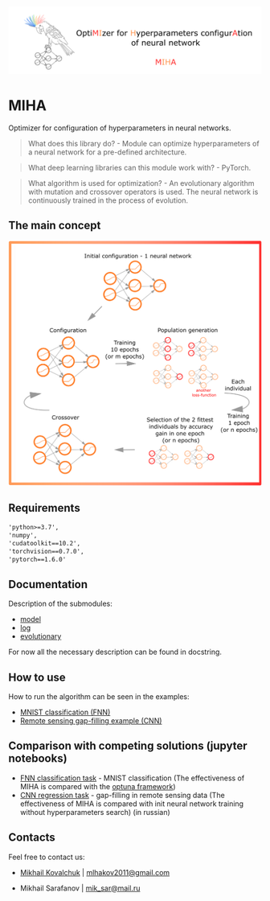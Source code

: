 # ![miha_logo.png](https://raw.githubusercontent.com/Dreamlone/MIHA/main/images/logo.png)

# MIHA
Optimizer for configuration of hyperparameters in neural networks. 

> What does this library do? - Module can optimize hyperparameters of a neural network for a pre-defined architecture.

> What deep learning libraries can this module work with? - PyTorch.

> What algorithm is used for optimization? - An evolutionary algorithm with mutation and crossover operators is used. The neural network is continuously trained in the process of evolution.
>
## The main concept

![main_concept.png](https://raw.githubusercontent.com/Dreamlone/MIHA/main/images/main_concept.png)

## Requirements
    'python>=3.7',
    'numpy',
    'cudatoolkit==10.2',
    'torchvision==0.7.0',
    'pytorch==1.6.0'
    
## Documentation

Description of the submodules:
* [model](https://github.com/Dreamlone/MIHA/blob/main/docs/model.md)
* [log](https://github.com/Dreamlone/MIHA/blob/main/docs/log.md)
* [evolutionary](https://github.com/Dreamlone/MIHA/blob/main/docs/evolutionary.md)

For now all the necessary description can be found in docstring.

## How to use

How to run the algorithm can be seen in the examples:
* [MNIST classification (FNN)](https://github.com/Dreamlone/MIHA/blob/main/examples/FNN_mnist_classification.py)
* [Remote sensing gap-filling example (CNN)](https://github.com/Dreamlone/MIHA/blob/main/examples/CNN_autoencoder_gapfilling.py)

## Comparison with competing solutions (jupyter notebooks)

* [FNN classification task](https://github.com/Dreamlone/MIHA/blob/main/jupyter_examples/MNIST_optuna_miha.ipynb) - MNIST classification (The effectiveness of 
MIHA is compared with the [optuna framework](https://github.com/optuna/optuna))
* [CNN regression task](https://github.com/Dreamlone/MIHA/blob/main/jupyter_examples/Images_gapfill_init_miha%20(rus).ipynb) - gap-filling in remote sensing data (The effectiveness of 
MIHA is compared with init neural network training without hyperparameters search) (in russian)


## Contacts

Feel free to contact us:

* [Mikhail Kovalchuk](https://github.com/angrymuskrat) | mlhakov2011@gmail.com 

* Mikhail Sarafanov | mik_sar@mail.ru

